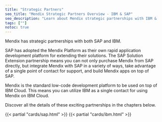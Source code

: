 ```yaml
---
title: "Strategic Partners"
seo_title: "Mendix Strategic Partners Overview - IBM & SAP"
seo_description: "Learn about Mendix strategic partnerships with IBM & SAP, what services & integrations can be employed, & deployment to the IBM Cloud."
tags: [""]
notoc: true
---
```


Mendix has strategic partnerships with both SAP and IBM.

SAP has adopted the Mendix Platform as their own rapid application development platform for extending their solutions. The SAP Solution Extension partnership means you can not only purchase Mendix from SAP directly, but integrate Mendix with SAP in a variety of ways, take advantage of a single point of contact for support, and build Mendix apps on top of SAP.

Mendix is the standard low-code development platform to be used on top of IBM Cloud. This means you can utilize IBM as a single contact for using Mendix on IBM Cloud.

Discover all the details of these exciting partnerships in the chapters below.

{{< partial "cards/sap.html" >}}
{{< partial "cards/ibm.html" >}}
